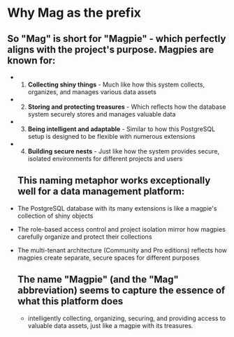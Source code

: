 # Why Mag as the prefix

## So "Mag" is short for "Magpie" - which perfectly aligns with the project's purpose. Magpies are known for:



- 1. **Collecting shiny things** - Much like how this system collects, organizes, and manages various data assets
- 2. **Storing and protecting treasures** - Which reflects how the database system securely stores and manages valuable data
- 3. **Being intelligent and adaptable** - Similar to how this PostgreSQL setup is designed to be flexible with numerous extensions
- 4. **Building secure nests** - Just like how the system provides secure, isolated environments for different projects and users

  
  ## This naming metaphor works exceptionally well for a data management platform:
- The PostgreSQL database with its many extensions is like a magpie's collection of shiny objects
- The role-based access control and project isolation mirror how magpies carefully organize and protect their collections
- The multi-tenant architecture (Community and Pro editions) reflects how magpies create separate, secure spaces for different purposes

  ## The name "Magpie" (and the "Mag" abbreviation) seems to capture the essence of what this platform does
  - intelligently collecting, organizing, securing, and providing access to valuable data assets, just like a magpie with its treasures.